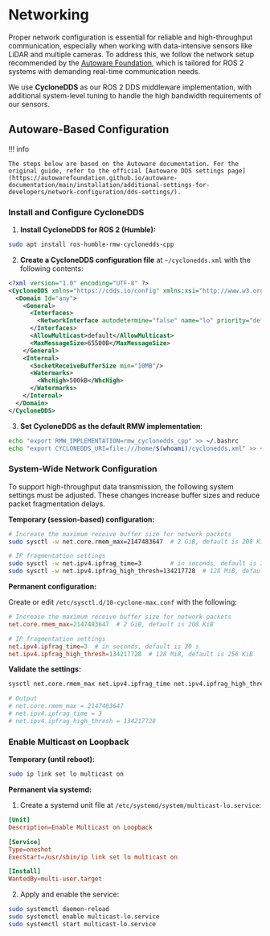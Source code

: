 # Networking

Proper network configuration is essential for reliable and high-throughput communication, especially when working with data-intensive sensors like LiDAR and multiple cameras. To address this, we follow the network setup recommended by the [Autoware Foundation](https://autowarefoundation.github.io/autoware-documentation/main/), which is tailored for ROS 2 systems with demanding real-time communication needs.

We use **CycloneDDS** as our ROS 2 DDS middleware implementation, with additional system-level tuning to handle the high bandwidth requirements of our sensors.

## Autoware-Based Configuration

!!! info

    The steps below are based on the Autoware documentation. For the original guide, refer to the official [Autoware DDS settings page](https://autowarefoundation.github.io/autoware-documentation/main/installation/additional-settings-for-developers/network-configuration/dds-settings/).

### Install and Configure CycloneDDS

1. **Install CycloneDDS for ROS 2 (Humble):**

```bash
sudo apt install ros-humble-rmw-cyclonedds-cpp
```

2. **Create a CycloneDDS configuration file** at `~/cyclonedds.xml` with the following contents:

```xml
<?xml version="1.0" encoding="UTF-8" ?>
<CycloneDDS xmlns="https://cdds.io/config" xmlns:xsi="http://www.w3.org/2001/XMLSchema-instance" xsi:schemaLocation="https://cdds.io/config https://raw.githubusercontent.com/eclipse-cyclonedds/cyclonedds/master/etc/cyclonedds.xsd">
  <Domain Id="any">
    <General>
      <Interfaces>
        <NetworkInterface autodetermine="false" name="lo" priority="default" multicast="default" />
      </Interfaces>
      <AllowMulticast>default</AllowMulticast>
      <MaxMessageSize>65500B</MaxMessageSize>
    </General>
    <Internal>
      <SocketReceiveBufferSize min="10MB"/>
      <Watermarks>
        <WhcHigh>500kB</WhcHigh>
      </Watermarks>
    </Internal>
  </Domain>
</CycloneDDS>
```

3. **Set CycloneDDS as the default RMW implementation**:

```bash
echo "export RMW_IMPLEMENTATION=rmw_cyclonedds_cpp" >> ~/.bashrc
echo "export CYCLONEDDS_URI=file:///home/$(whoami)/cyclonedds.xml" >> ~/.bashrc
```

### System-Wide Network Configuration

To support high-throughput data transmission, the following system settings must be adjusted. These changes increase buffer sizes and reduce packet fragmentation delays.

**Temporary (session-based) configuration:**

```bash
# Increase the maximum receive buffer size for network packets
sudo sysctl -w net.core.rmem_max=2147483647  # 2 GiB, default is 208 KiB

# IP fragmentation settings
sudo sysctl -w net.ipv4.ipfrag_time=3        # in seconds, default is 30 s
sudo sysctl -w net.ipv4.ipfrag_high_thresh=134217728  # 128 MiB, default is 256 KiB
```

**Permanent configuration:**

Create or edit `/etc/sysctl.d/10-cyclone-max.conf` with the following:

```conf
# Increase the maximum receive buffer size for network packets
net.core.rmem_max=2147483647  # 2 GiB, default is 208 KiB

# IP fragmentation settings
net.ipv4.ipfrag_time=3  # in seconds, default is 30 s
net.ipv4.ipfrag_high_thresh=134217728  # 128 MiB, default is 256 KiB
```

**Validate the settings:**

```bash
sysctl net.core.rmem_max net.ipv4.ipfrag_time net.ipv4.ipfrag_high_thresh

# Output
# net.core.rmem_max = 2147483647
# net.ipv4.ipfrag_time = 3
# net.ipv4.ipfrag_high_thresh = 134217728
```

### Enable Multicast on Loopback

**Temporary (until reboot):**

```bash
sudo ip link set lo multicast on
```

**Permanent via systemd:**

1. Create a systemd unit file at `/etc/systemd/system/multicast-lo.service`:

```toml
[Unit]
Description=Enable Multicast on Loopback

[Service]
Type=oneshot
ExecStart=/usr/sbin/ip link set lo multicast on

[Install]
WantedBy=multi-user.target
```

2. Apply and enable the service:

```bash
sudo systemctl daemon-reload
sudo systemctl enable multicast-lo.service
sudo systemctl start multicast-lo.service
```
